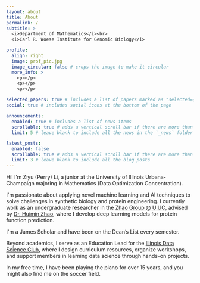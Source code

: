 ```yaml
---
layout: about
title: About
permalink: /
subtitle: >
  <i>Department of Mathematics</i><br>
  <i>Carl R. Woese Institute for Genomic Biology</i>

profile:
  align: right
  image: prof_pic.jpg
  image_circular: false # crops the image to make it circular
  more_info: >
    <p></p>
    <p></p>
    <p></p>

selected_papers: true # includes a list of papers marked as "selected={true}"
social: true # includes social icons at the bottom of the page

announcements:
  enabled: true # includes a list of news items
  scrollable: true # adds a vertical scroll bar if there are more than 3 news items
  limit: 5 # leave blank to include all the news in the `_news` folder

latest_posts:
  enabled: false
  scrollable: true # adds a vertical scroll bar if there are more than 3 new posts items
  limit: 3 # leave blank to include all the blog posts
---
```


Hi! I’m Ziyu (Perry) Li, a junior at the University of Illinois Urbana-Champaign majoring in Mathematics (Data Optimization Concentration).

I'm passionate about applying novel machine learning and AI techniques to solve challenges in synthetic biology and protein engineering. I currently work as an undergraduate researcher in the [Zhao Group @ UIUC](https://zhaogroup.chbe.illinois.edu), advised by [Dr. Huimin Zhao](https://chbe.illinois.edu/people/profile/zhao5), where I develop deep learning models for protein function prediction.

I'm a James Scholar and have been on the Dean’s List every semester.

Beyond academics, I serve as an Education Lead for the [Illinois Data Science Club](https://linktr.ee/illinoisdatascienceclub?utm_source=linktree_profile_share&ltsid=c5e4ec89-c19e-4700-b923-b4281395ea35), where I design curriculum resources, organize workshops, and support members in learning data science through hands-on projects.

In my free time, I have been playing the piano for over 15 years, and you might also find me on the soccer field.